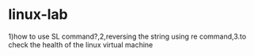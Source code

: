 # linux-lab
1)how to use SL command?,2,reversing the string using re command,3.to check the health of the linux virtual machine 
